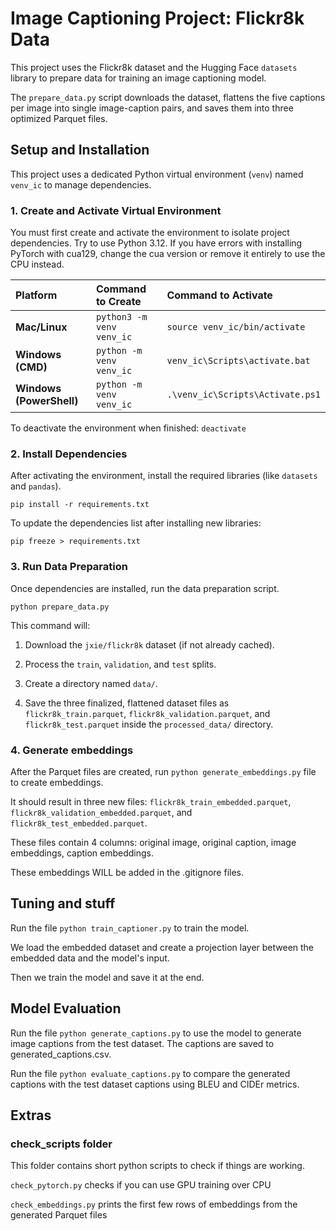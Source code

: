 # Image Captioning Project: Flickr8k Data

This project uses the Flickr8k dataset and the Hugging Face `datasets` library to prepare data for training an image captioning model.

The `prepare_data.py` script downloads the dataset, flattens the five captions per image into single image-caption pairs, and saves them into three optimized Parquet files.

## Setup and Installation

This project uses a dedicated Python virtual environment (`venv`) named `venv_ic` to manage dependencies.

### 1. Create and Activate Virtual Environment

You must first create and activate the environment to isolate project dependencies. Try to use Python 3.12. If you have errors with installing PyTorch with cua129, change the cua version or remove it entirely to use the CPU instead.

| **Platform**             | **Command to Create**     | **Command to Activate**          |
| :----------------------- | :------------------------ | :------------------------------- |
| **Mac/Linux**            | `python3 -m venv venv_ic` | `source venv_ic/bin/activate`    |
| **Windows (CMD)**        | `python -m venv venv_ic`  | `venv_ic\Scripts\activate.bat`   |
| **Windows (PowerShell)** | `python -m venv venv_ic`  | `.\venv_ic\Scripts\Activate.ps1` |

To deactivate the environment when finished: `deactivate`

### 2. Install Dependencies

After activating the environment, install the required libraries (like `datasets` and `pandas`).

`pip install -r requirements.txt`

To update the dependencies list after installing new libraries:

`pip freeze > requirements.txt`

### 3. Run Data Preparation

Once dependencies are installed, run the data preparation script.

`python prepare_data.py`

This command will:

1. Download the `jxie/flickr8k` dataset (if not already cached).

2. Process the `train`, `validation`, and `test` splits.

3. Create a directory named `data/`.

4. Save the three finalized, flattened dataset files as `flickr8k_train.parquet`, `flickr8k_validation.parquet`, and `flickr8k_test.parquet` inside the `processed_data/` directory.

### 4. Generate embeddings

After the Parquet files are created, run `python generate_embeddings.py` file to create embeddings.

It should result in three new files: `flickr8k_train_embedded.parquet`, `flickr8k_validation_embedded.parquet`, and `flickr8k_test_embedded.parquet`.

These files contain 4 columns: original image, original caption, image embeddings, caption embeddings.

These embeddings WILL be added in the .gitignore files.

## Tuning and stuff

Run the file `python train_captioner.py` to train the model.

We load the embedded dataset and create a projection layer between the embedded data and the model's input.

Then we train the model and save it at the end.

## Model Evaluation

Run the file `python generate_captions.py` to use the model to generate image captions from the test dataset. The captions are saved to generated_captions.csv.

Run the file `python evaluate_captions.py` to compare the generated captions with the test dataset captions using BLEU and CIDEr metrics.

## Extras

### check_scripts folder

This folder contains short python scripts to check if things are working.

`check_pytorch.py` checks if you can use GPU training over CPU

`check_embeddings.py` prints the first few rows of embeddings from the generated Parquet files
